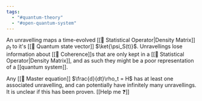```yaml
---
tags:
  - "#quantum-theory"
  - "#open-quantum-system"
---
```

An unravelling maps a time-evolved [[📘 Statistical Operator|Density Matrix]] $\rho_t$ to it's [[📘 Quantum state vector]] $\ket{\psi_S(t)}$. Unravellings lose information about [[📘 Coherence]]s that are only kept in a [[📘 Statistical Operator|Density Matrix]], and as such they might be a poor representation of a [[quantum system]].

Any [[📘 Master equation]] $\frac{d}{dt}\rho_t = H$ has at least one associated unravelling, and can potentially have infinitely many unravellings. It is unclear if this has been proven. [[Help me ❓]]